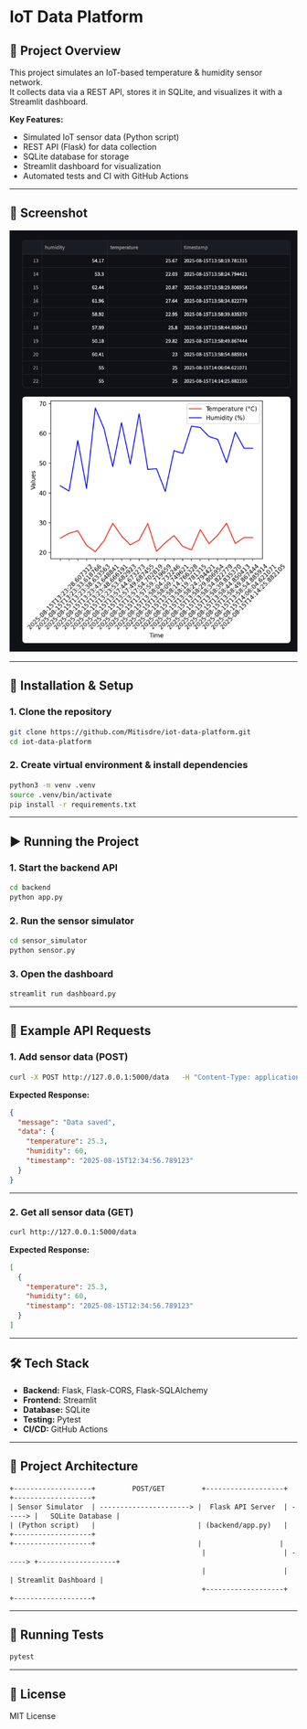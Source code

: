 # IoT Data Platform

## 📌 Project Overview
This project simulates an IoT-based temperature & humidity sensor network.  
It collects data via a REST API, stores it in SQLite, and visualizes it with a Streamlit dashboard.

**Key Features:**
- Simulated IoT sensor data (Python script)
- REST API (Flask) for data collection
- SQLite database for storage
- Streamlit dashboard for visualization
- Automated tests and CI with GitHub Actions

---

## 📸 Screenshot
![Dashboard Screenshot](docs/dashboard.png)

---

## 🚀 Installation & Setup
### 1. Clone the repository
```bash
git clone https://github.com/Mitisdre/iot-data-platform.git
cd iot-data-platform
```

### 2. Create virtual environment & install dependencies
```bash
python3 -m venv .venv
source .venv/bin/activate
pip install -r requirements.txt
```

---

## ▶️ Running the Project
### 1. Start the backend API
```bash
cd backend
python app.py
```

### 2. Run the sensor simulator
```bash
cd sensor_simulator
python sensor.py
```

### 3. Open the dashboard
```bash
streamlit run dashboard.py
```

---

## 🔌 Example API Requests

### 1. Add sensor data (POST)
```bash
curl -X POST http://127.0.0.1:5000/data   -H "Content-Type: application/json"   -d '{"temperature": 25.3, "humidity": 60}'
```

**Expected Response:**
```json
{
  "message": "Data saved",
  "data": {
    "temperature": 25.3,
    "humidity": 60,
    "timestamp": "2025-08-15T12:34:56.789123"
  }
}
```

---

### 2. Get all sensor data (GET)
```bash
curl http://127.0.0.1:5000/data
```

**Expected Response:**
```json
[
  {
    "temperature": 25.3,
    "humidity": 60,
    "timestamp": "2025-08-15T12:34:56.789123"
  }
]
```

---

## 🛠 Tech Stack
- **Backend:** Flask, Flask-CORS, Flask-SQLAlchemy
- **Frontend:** Streamlit
- **Database:** SQLite
- **Testing:** Pytest
- **CI/CD:** GitHub Actions

---

## 📐 Project Architecture
```plaintext
+-------------------+         POST/GET         +-------------------+        +-------------------+
| Sensor Simulator  | ----------------------> |  Flask API Server  | -----> |   SQLite Database |
| (Python script)   |                         | (backend/app.py)   |        +-------------------+
+-------------------+                         |                   |
                                               |                   | -----> +-------------------+
                                               |                   |        | Streamlit Dashboard |
                                               +-------------------+        +-------------------+
```

---

## 🧪 Running Tests
```bash
pytest
```

---

## 📄 License
MIT License
